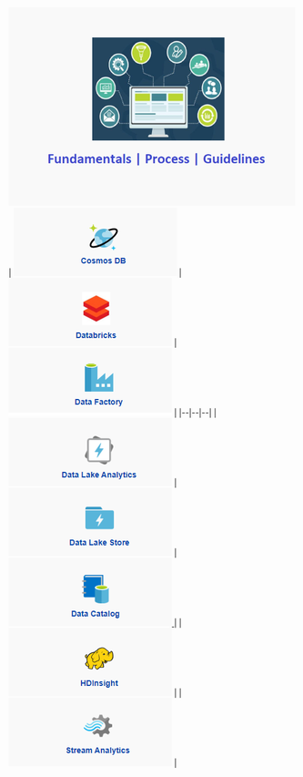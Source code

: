 [![fundamentals_v2.png](/.attachments/fundamentals_v2-2aa2b1a2-2666-41cf-826b-1d82b8f5742b.png)](/Big-Data/Getting-Started/Onboarding-Overview) 
| [![cosmons-edited.png](/.attachments/cosmons-edited-d23f61a1-cd52-4c42-8937-cd3a689507cd.png)](https://supportability.visualstudio.com/AzureCosmosDB/_wiki/wikis/AzureCosmosDB.wiki/229391) | [![DataBricksEdited.png](/.attachments/DataBricksEdited-ac0c8f91-8858-4f22-bd75-4c0e327acb2f.png)](https://supportability.visualstudio.com/AzureDataBricks/_wiki/wikis/AzureDatabricks/285722) |[![DataFactoryEdited.png](/.attachments/DataFactoryEdited-c52d6281-a8df-480f-a3f6-d1d297adc264.png)](https://dev.azure.com/Supportability/Big%20Data/_wiki/wikis/Big-Data.wiki?pagePath=%2FBig%20Data%2FTechnical%20Troubleshooting%2FAzure%20Outages%20%26%20Service%20Impacting%20Events%2FPOD%20%252D%20Data%20Movement%2FData%20Factory%20%7C%20Azure%20Data%20Factory%20%7C%20ADF&pageId=143904&wikiVersion=GBwikiMaster)  |
|--|--|--|
| [![DataLakeAnalyticsEdited.png](/.attachments/DataLakeAnalyticsEdited-a3ad43de-353f-43cc-bf50-7107957a9c2f.png)](https://dev.azure.com/Supportability/Big%20Data/_wiki/wikis/Big-Data.wiki?_a=edit&pagePath=%2FData%20Lake%20Analytics&pageId=212872&wikiVersion=GBwikiMaster) | [![DataLakeStoreEdited.png](/.attachments/DataLakeStoreEdited-77e372a0-2b96-42e3-b470-87b62e43ea6b.png)](https://dev.azure.com/Supportability/Big%20Data/_wiki/wikis/Big-Data.wiki?pagePath=%2FBig%20Data%2FTechnical%20Troubleshooting%2FAzure%20Outages%20%26%20Service%20Impacting%20Events%2FPOD%20%252D%20Data%20Movement%2FData%20Lake%20Store&pageId=212873&wikiVersion=GBwikiMaster) | [![DataCatalogEdited.png](/.attachments/DataCatalogEdited-09db92ea-dbda-4ddd-8b62-8bc9c6d638ee.png) ](https://dev.azure.com/Supportability/Big%20Data/_wiki/wikis/Big-Data.wiki?pagePath=%2FData%20Movement%20POD%2FData%20Catalog&pageId=143907&wikiVersion=GBwikiMaster) |
| [![HDInsight2.png](/.attachments/HDInsight2-98c3321e-2b7e-4b42-a704-a106ad0069f8.png)](https://supportability.visualstudio.com/AzureHDinsight/_wiki/wikis/AzureHDinsight/279588/AzureHDInsight)  | | [![StreamAnalyticsEdited.png](/.attachments/StreamAnalyticsEdited-36af0a57-7249-4326-9563-83923294d503.png)](https://dev.azure.com/Supportability/Big%20Data/_wiki/wikis/Big-Data.wiki?pagePath=%2FBig%20Data%2FTechnical%20Troubleshooting%2FAzure%20Outages%20%26%20Service%20Impacting%20Events%2FPOD%20%252D%20Data%20Movement%2FStream%20Analytics&pageId=143905&wikiVersion=GBwikiMaster) |

              

